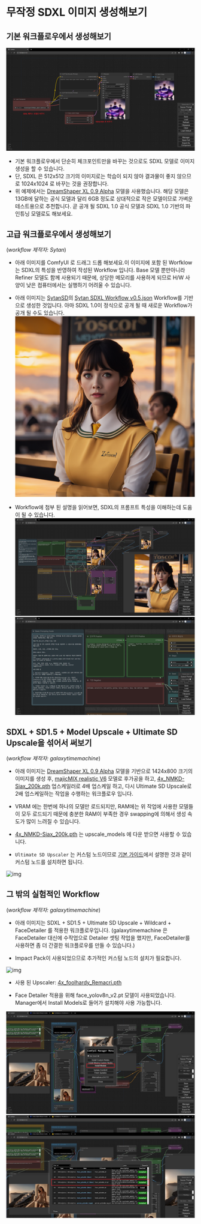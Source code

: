 # 무작정 SDXL 이미지 생성해보기

## 기본 워크플로우에서 생성해보기

![img](sdxl1.jpg)

* 기본 워크플로우에서 단순히 체크포인트만을 바꾸는 것으로도 SDXL 모델로 이미지 생성을 할 수 있습니다.
* 단, SDXL 은 512x512 크기의 이미지로는 학습이 되지 않아 결과물이 좋지 않으므로 1024x1024 로 바꾸는 것을 권장합니다.
* 위 예제에서는 [DreamShaper XL 0.9 Alpha](https://civitai.com/models/112902) 모델을 사용했습니다. 해당 모델은 13GB에 달하는 공식 모델과 달리 6GB 정도로 상대적으로 작은 모델이므로 가벼운 테스트용으로 추천합니다. 곧 공개 될 SDXL 1.0 공식 모델과 SDXL 1.0 기반의 파인튜닝 모델로도 해보세요.


## 고급 워크플로우에서 생성해보기
(*workflow 제작자: Sytan*)

* 아래 이미지를 ComfyUI 로 드래그 드롭 해보세요.이 이미지에 포함 된 Worfklow는 SDXL의 특성을 반영하여 작성된 Workflow 입니다. Base 모델 뿐만아니라 Refiner 모델도 함께 사용되기 때문에, 상당한 메모리를 사용하게 되므로 H/W 사양이 낮은 컴퓨터에서는 실행하기 어려울 수 있습니다.
* 아래 이미지는 [SytanSD](https://github.com/SytanSD/Sytan-SDXL-ComfyUI)의 [Sytan SDXL Workflow v0.5.json](https://github.com/SytanSD/Sytan-SDXL-ComfyUI/raw/main/Sytan%20SDXL%20Workflow%20v0.5.json) Workflow를 기반으로 생성한 것입니다. 아마 SDXL 1.0이 정식으로 공개 될 때 새로운 Workflow가 공개 될 수도 있습니다.
![img](sdxl2.png) 

* Workflow에 첨부 된 설명을 읽어보면, SDXL의 프롬프트 특성을 이해하는데 도움이 될 수 있습니다.
![img](sdxl3.jpg)
![img](sdxl4.jpg)


## SDXL + SD1.5 + Model Upscale + Ultimate SD Upscale을 섞어서 써보기
(*workflow 제작자: galaxytimemachine*)

* 아래 이미지는 [DreamShaper XL 0.9 Alpha](https://civitai.com/models/112902) 모델을 기반으로 1424x800 크기의 이미지를 생성 후, [majicMIX realistic V6](https://civitai.com/models/43331/majicmix-realistic) 모델로 후가공을 하고, [4x_NMKD-Siax_200k.pth](https://huggingface.co/gemasai/4x_NMKD-Siax_200k/resolve/main/4x_NMKD-Siax_200k.pth) 업스케일러로 4배 업스케일 하고, 다시 Ultimate SD Upscale로 2배 업스케일하는 작업을 수행하는 워크플로우 입니다.

* VRAM 에는 한번에 하나의 모델만 로드되지만, RAM에는 위 작업에 사용한 모델들이 모두 로드되기 때문에 충분한 RAM이 부족한 경우 swapping에 의해서 생성 속도가 많이 느려질 수 있습니다.

* [4x_NMKD-Siax_200k.pth](https://huggingface.co/gemasai/4x_NMKD-Siax_200k/resolve/main/4x_NMKD-Siax_200k.pth) 는 upscale_models 에 다운 받으면 사용할 수 있습니다.

* `Ultimate SD Upscaler` 는 커스텀 노드이므로 [기본 가이드](beginner.md)에서 설명한 것과 같이 커스텀 노드를 설치하면 됩니다.

![img](sdxl5.png)


## 그 밖의 실험적인 Workflow
(*workflow 제작자: galaxytimemachine*)

* 아래 이미지는 SDXL + SD1.5 + Ultimate SD Upscale + Wildcard + FaceDetailer 를 적용한 워크플로우입니다.
(galaxytimemachine 은 FaceDetailer 대신에 수작업으로 Detailer 셋팅 작업을 했지만, FaceDetailer를 사용하면 좀 더 간결한 워크플로우를 만들 수 있습니다.)

* Impact Pack이 사용되었으므로 추가적인 커스텀 노드의 설치가 필요합니다. 

![img](sdxl6.png)

* 사용 된 Upscaler: [4x_foolhardy_Remacri.pth](https://huggingface.co/FacehugmanIII/4x_foolhardy_Remacri/resolve/main/4x_foolhardy_Remacri.pth)

* Face Detailer 적용을 위해 face_yolov8n_v2.pt 모델이 사용되었습니다. Manager에서 Install Models로 들어가 설치해야 사용 가능합니다.

![img](sdxl7.jpg)
![img](sdxl8.jpg)